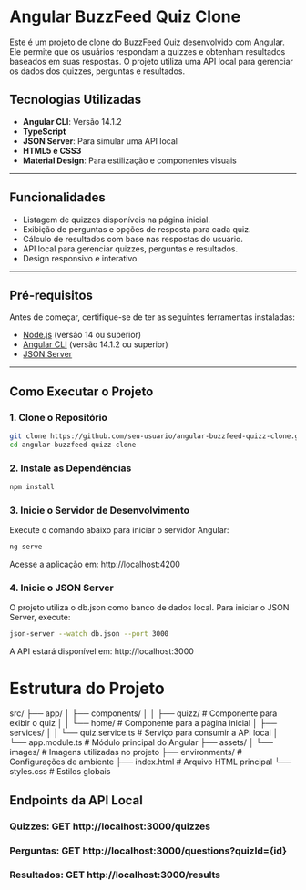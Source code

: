 # Angular BuzzFeed Quiz Clone

Este é um projeto de clone do BuzzFeed Quiz desenvolvido com Angular. Ele permite que os usuários respondam a quizzes e obtenham resultados baseados em suas respostas. O projeto utiliza uma API local para gerenciar os dados dos quizzes, perguntas e resultados.

## Tecnologias Utilizadas

- **Angular CLI**: Versão 14.1.2
- **TypeScript**
- **JSON Server**: Para simular uma API local
- **HTML5 e CSS3**
- **Material Design**: Para estilização e componentes visuais

---

## Funcionalidades

- Listagem de quizzes disponíveis na página inicial.
- Exibição de perguntas e opções de resposta para cada quiz.
- Cálculo de resultados com base nas respostas do usuário.
- API local para gerenciar quizzes, perguntas e resultados.
- Design responsivo e interativo.

---

## Pré-requisitos

Antes de começar, certifique-se de ter as seguintes ferramentas instaladas:

- [Node.js](https://nodejs.org/) (versão 14 ou superior)
- [Angular CLI](https://angular.io/cli) (versão 14.1.2 ou superior)
- [JSON Server](https://github.com/typicode/json-server)

---

## Como Executar o Projeto

### 1. Clone o Repositório

```bash
git clone https://github.com/seu-usuario/angular-buzzfeed-quizz-clone.git
cd angular-buzzfeed-quizz-clone
```

### 2. Instale as Dependências
```bash
npm install
```
### 3. Inicie o Servidor de Desenvolvimento
Execute o comando abaixo para iniciar o servidor Angular:
```bash
ng serve
```
Acesse a aplicação em: http://localhost:4200

### 4. Inicie o JSON Server
O projeto utiliza o db.json como banco de dados local. Para iniciar o JSON Server, execute:

```bash
json-server --watch db.json --port 3000
```
A API estará disponível em: http://localhost:3000

# Estrutura do Projeto

src/
├── app/
│   ├── components/
│   │   ├── quizz/          # Componente para exibir o quiz
│   │   └── home/           # Componente para a página inicial
│   ├── services/
│   │   └── quiz.service.ts # Serviço para consumir a API local
│   └── app.module.ts       # Módulo principal do Angular
├── assets/
│   └── images/             # Imagens utilizadas no projeto
├── environments/           # Configurações de ambiente
├── index.html              # Arquivo HTML principal
└── styles.css              # Estilos globais

## Endpoints da API Local
### Quizzes: GET http://localhost:3000/quizzes
### Perguntas: GET http://localhost:3000/questions?quizId={id}
### Resultados: GET http://localhost:3000/results